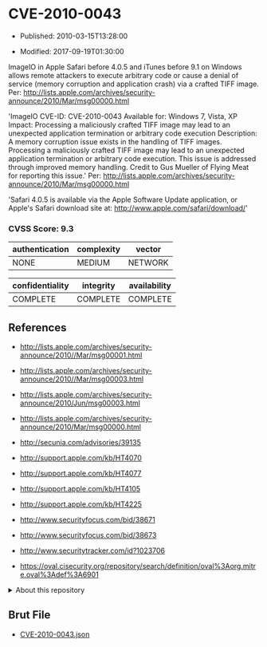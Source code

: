 # CVE-2010-0043

- Published: 2010-03-15T13:28:00

- Modified: 2017-09-19T01:30:00

ImageIO in Apple Safari before 4.0.5 and iTunes before 9.1 on Windows allows remote attackers to execute arbitrary code or cause a denial of service (memory corruption and application crash) via a crafted TIFF image. Per: http://lists.apple.com/archives/security-announce/2010/Mar/msg00000.html


'ImageIO
CVE-ID:  CVE-2010-0043
Available for:  Windows 7, Vista, XP
Impact:  Processing a maliciously crafted TIFF image may lead to an
unexpected application termination or arbitrary code execution
Description:  A memory corruption issue exists in the handling of
TIFF images. Processing a maliciously crafted TIFF image may lead to
an unexpected application termination or arbitrary code execution.
This issue is addressed through improved memory handling. Credit to
Gus Mueller of Flying Meat for reporting this issue.' Per: http://lists.apple.com/archives/security-announce/2010/Mar/msg00000.html

'Safari 4.0.5 is available via the Apple Software Update application,
or Apple's Safari download site at:
http://www.apple.com/safari/download/'

### CVSS Score: **9.3**

| authentication | complexity | vector |
| --- | --- | --- |
| NONE | MEDIUM | NETWORK |

| confidentiality | integrity | availability |
| --- | --- | --- |
| COMPLETE | COMPLETE | COMPLETE |

## References

* http://lists.apple.com/archives/security-announce/2010//Mar/msg00001.html

* http://lists.apple.com/archives/security-announce/2010//Mar/msg00003.html

* http://lists.apple.com/archives/security-announce/2010/Jun/msg00003.html

* http://lists.apple.com/archives/security-announce/2010/Mar/msg00000.html

* http://secunia.com/advisories/39135

* http://support.apple.com/kb/HT4070

* http://support.apple.com/kb/HT4077

* http://support.apple.com/kb/HT4105

* http://support.apple.com/kb/HT4225

* http://www.securityfocus.com/bid/38671

* http://www.securityfocus.com/bid/38673

* http://www.securitytracker.com/id?1023706

* https://oval.cisecurity.org/repository/search/definition/oval%3Aorg.mitre.oval%3Adef%3A6901

<details>
<summary>About this repository</summary> 

  This repository is part of the project [Live Hack CVE](https://github.com/Live-Hack-CVE). Main website can be found [www.live-hack.org](https://www.live-hack.org) 
  
  Made by [Sn0wAlice](https://github.com/Sn0wAlice) for the people that care about security and need to have a feed of the latest CVEs. Hope you enjoy it, don't forget to star the repo and follow me on [Twitter](https://twitter.com/Sn0wAlice) and [Github](https://github.com/Sn0wAlice). And that is my [personnal website](https://www.alice-snow.me/)

  - [Home Page](https://github.com/Live-Hack-CVE)
  - [Framework](https://github.com/Live-Hack-CVE/cve-framework)
  - [CVE database](https://github.com/Live-Hack-CVE/full_database)
  - [Changelog](https://github.com/Live-Hack-CVE/Changelog)
</details>

## Brut File

* [CVE-2010-0043.json](https://raw.githubusercontent.com/Live-Hack-CVE/full_database/main/cves/2010/CVE-2010-0043.json)

